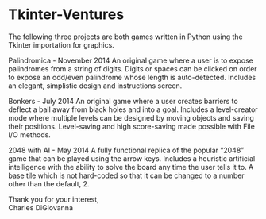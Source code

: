 Tkinter-Ventures
====================

The following three projects are both games written in Python using the Tkinter importation for graphics.

Palindromica - November 2014
An original game where a user is to expose palindromes from a string of digits.
Digits or spaces can be clicked on order to expose an odd/even palindrome whose length is auto-detected.
Includes an elegant, simplistic design and instructions screen.

Bonkers - July 2014	
An original game where a user creates barriers to deflect a ball away from black holes and into a goal.
Includes a level-creator mode where multiple levels can be designed by moving objects and saving their positions.
Level-saving and high score-saving made possible with File I/O methods.

2048 with AI - May 2014	
A fully functional replica of the popular “2048” game that can be played using the arrow keys.
Includes a heuristic artificial intelligence with the ability to solve the board any time the user tells it to.
A base tile which is not hard-coded so that it can be changed to a number other than the default, 2.

Thank you for your interest,        
Charles DiGiovanna
